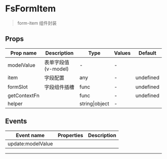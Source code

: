 # FsFormItem

> form-item 组件封装

## Props

| Prop name    | Description         | Type           | Values | Default   |
| ------------ | ------------------- | -------------- | ------ | --------- |
| modelValue   | 表单字段值(v-model) | -              | -      |           |
| item         | 字段配置            | any            | -      | undefined |
| formSlot     | 字段组件插槽        | func           | -      | undefined |
| getContextFn |                     | func           | -      | undefined |
| helper       |                     | string\|object | -      |           |

## Events

| Event name        | Properties | Description |
| ----------------- | ---------- | ----------- |
| update:modelValue |            |

---
